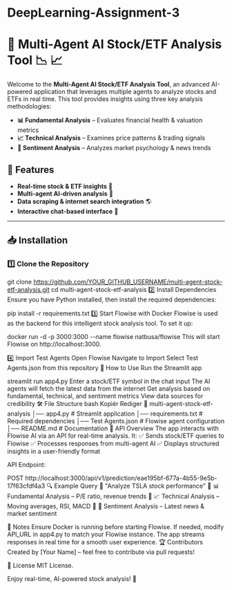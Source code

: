 # DeepLearning-Assignment-3

# 📌 Multi-Agent AI Stock/ETF Analysis Tool 📉 📈  

Welcome to the **Multi-Agent AI Stock/ETF Analysis Tool**, an advanced AI-powered application that leverages multiple agents to analyze stocks and ETFs in real time. This tool provides insights using three key analysis methodologies:  

- **📊 Fundamental Analysis** – Evaluates financial health & valuation metrics  
- **📈 Technical Analysis** – Examines price patterns & trading signals  
- **🧠 Sentiment Analysis** – Analyzes market psychology & news trends  

## 🚀 Features  
- **Real-time stock & ETF insights** 🏦  
- **Multi-agent AI-driven analysis** 🤖  
- **Data scraping & internet search integration** 🌎  
- **Interactive chat-based interface** 💬  

---

## 📥 Installation  

### **1️⃣ Clone the Repository**  

git clone https://github.com/YOUR_GITHUB_USERNAME/multi-agent-stock-etf-analysis.git
cd multi-agent-stock-etf-analysis
2️⃣ Install Dependencies
Ensure you have Python installed, then install the required dependencies:


pip install -r requirements.txt
3️⃣ Start Flowise with Docker
Flowise is used as the backend for this intelligent stock analysis tool. To set it up:


docker run -d -p 3000:3000 --name flowise natbusa/flowise
This will start Flowise on http://localhost:3000.

4️⃣ Import Test Agents
Open Flowise
Navigate to Import
Select Test Agents.json from this repository
🎯 How to Use
Run the Streamlit app


streamlit run app4.py
Enter a stock/ETF symbol in the chat input
The AI agents will fetch the latest data from the internet
Get analysis based on fundamental, technical, and sentiment metrics
View data sources for credibility
🛠️ File Structure
bash
Kopiér
Rediger
📂 multi-agent-stock-etf-analysis
│── app4.py               # Streamlit application
│── requirements.txt       # Required dependencies
│── Test Agents.json       # Flowise agent configuration
│── README.md              # Documentation
📡 API Overview
The app interacts with Flowise AI via an API for real-time analysis. It:
✅ Sends stock/ETF queries to Flowise
✅ Processes responses from multi-agent AI
✅ Displays structured insights in a user-friendly format

API Endpoint:

POST http://localhost:3000/api/v1/prediction/eae195bf-677a-4b55-9e5b-17f63cfdf4a3
🔍 Example Query
💬 "Analyze TSLA stock performance"
🔹 📊 Fundamental Analysis – P/E ratio, revenue trends
🔹 📈 Technical Analysis – Moving averages, RSI, MACD
🔹 🧠 Sentiment Analysis – Latest news & market sentiment

📝 Notes
Ensure Docker is running before starting Flowise.
If needed, modify API_URL in app4.py to match your Flowise instance.
The app streams responses in real time for a smooth user experience.
🏆 Contributors
Created by [Your Name] – feel free to contribute via pull requests!

📜 License
MIT License.

Enjoy real-time, AI-powered stock analysis! 🚀
